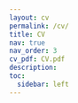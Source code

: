 ```yaml
---
layout: cv
permalink: /cv/
title: CV
nav: true
nav_order: 3
cv_pdf: CV.pdf
description:
toc:
  sidebar: left
---
```

